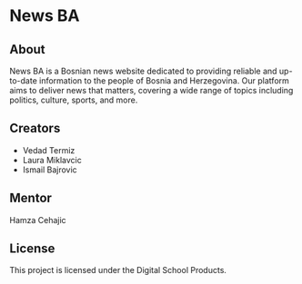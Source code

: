# News BA

## About

News BA is a Bosnian news website dedicated to providing reliable and up-to-date information to the people of Bosnia and Herzegovina. Our platform aims to deliver news that matters, covering a wide range of topics including politics, culture, sports, and more.

## Creators

- Vedad Termiz
- Laura Miklavcic
- Ismail Bajrovic

## Mentor

Hamza Cehajic


## License

This project is licensed under the Digital School Products.
